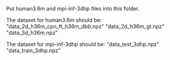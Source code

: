 Put human3.6m and mpi-inf-3dhp files into this folder.

The dataset for human3.6m should be:
  "data_2d_h36m_cpn_ft_h36m_dbb.npz"
  "data_2d_h36m_gt.npz"
  "data_3d_h36m.npz"

The dataset for mpi-inf-3dhp should be:
  "data_test_3dhp.npz"
  "data_train_3dhp.npz"

